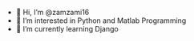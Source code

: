 - 👋 Hi, I’m @zamzami16
- 👀 I’m interested in Python and Matlab Programming
- 🌱 I’m currently learning Django
<!---
- 💞️ I’m looking to collaborate on ...
- 📫 How to reach me ...
--->
<!---
zamzami16/zamzami16 is a ✨ special ✨ repository because its `README.md` (this file) appears on your GitHub profile.
You can click the Preview link to take a look at your changes.
--->
